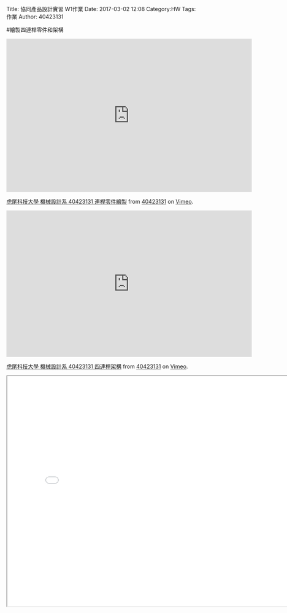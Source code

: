 Title: 協同產品設計實習   W1作業
Date: 2017-03-02 12:08
Category:HW
Tags:作業
Author: 40423131



<!-- PELICAN_END_SUMMARY -->

#繪製四連桿零件和架構

<iframe src="https://player.vimeo.com/video/213048452" width="640" height="400" frameborder="0" webkitallowfullscreen mozallowfullscreen allowfullscreen></iframe>
<p><a href="https://vimeo.com/213048452">虎尾科技大學 機械設計系 40423131 連桿零件繪製</a> from <a href="https://vimeo.com/user44207151">40423131</a> on <a href="https://vimeo.com">Vimeo</a>.</p>

<iframe src="https://player.vimeo.com/video/213048466" width="640" height="382" frameborder="0" webkitallowfullscreen mozallowfullscreen allowfullscreen></iframe>
<p><a href="https://vimeo.com/213048466">虎尾科技大學 機械設計系 40423131 四連桿架構</a> from <a href="https://vimeo.com/user44207151">40423131</a> on <a href="https://vimeo.com">Vimeo</a>.</p>

<iframe src="./../2017w1/6666.html" width="800" height="600"></iframe>



